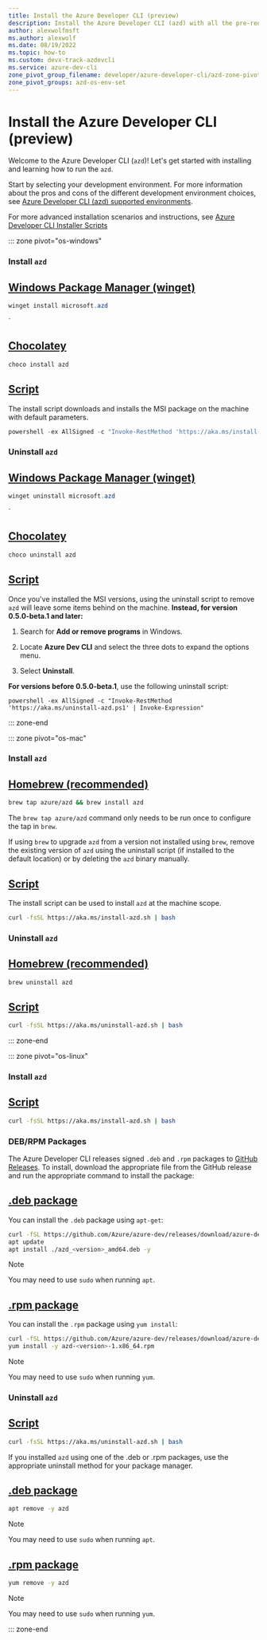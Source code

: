 ```yaml
---
title: Install the Azure Developer CLI (preview)
description: Install the Azure Developer CLI (azd) with all the pre-requisites for your local environment.
author: alexwolfmsft
ms.author: alexwolf
ms.date: 08/19/2022
ms.topic: how-to
ms.custom: devx-track-azdevcli
ms.service: azure-dev-cli
zone_pivot_group_filename: developer/azure-developer-cli/azd-zone-pivot-groups.json
zone_pivot_groups: azd-os-env-set
---
```


# Install the Azure Developer CLI (preview)

Welcome to the Azure Developer CLI (`azd`)! Let's get started with installing and learning how to run the `azd`.

Start by selecting your development environment. For more information about the pros and cons of the different development environment choices, see [Azure Developer CLI (azd) supported environments](overview.md#supported-development-environments).

For more advanced installation scenarios and instructions, see [Azure Developer CLI Installer Scripts](https://github.com/Azure/azure-dev/blob/main/cli/installer/README.md)

::: zone pivot="os-windows"
### Install `azd`
## [Windows Package Manager (winget)](#tab/winget)

```powershell
winget install microsoft.azd
```
`
## [Chocolatey](#tab/choco)

```powershell
choco install azd
```

## [Script](#tab/script)

The install script downloads and installs the MSI package on the machine with default parameters.

```powershell
powershell -ex AllSigned -c "Invoke-RestMethod 'https://aka.ms/install-azd.ps1' | Invoke-Expression"
```

### Uninstall `azd`
## [Windows Package Manager (winget)](#tab/winget)

```powershell
winget uninstall microsoft.azd
```
`
## [Chocolatey](#tab/choco)

```powershell
choco uninstall azd
```

## [Script](#tab/script)
Once you've installed the MSI versions, using the uninstall script to remove `azd` will leave some items behind on the machine. **Instead, for version 0.5.0-beta.1 and later:** 

1. Search for **Add or remove programs** in Windows.

1. Locate **Azure Dev CLI** and select the three dots to expand the options menu.

1. Select **Uninstall**.

**For versions before 0.5.0-beta.1**, use the following uninstall script:

```azdeveloper
powershell -ex AllSigned -c "Invoke-RestMethod 'https://aka.ms/uninstall-azd.ps1' | Invoke-Expression"
```

::: zone-end 

::: zone pivot="os-mac"
### Install `azd`

## [Homebrew (recommended)](#tab/brew)
```bash
brew tap azure/azd && brew install azd
```

The `brew tap azure/azd` command only needs to be run once to configure the tap in `brew`.

If using `brew` to upgrade `azd` from a version not installed using `brew`, remove the existing version of `azd` using the uninstall script (if installed to the default location) or by deleting the `azd` binary manually.

## [Script](#tab/script)

The install script can be used to install `azd` at the machine scope.

```bash
curl -fsSL https://aka.ms/install-azd.sh | bash
```

### Uninstall `azd`

## [Homebrew (recommended)](#tab/brew)
```bash
brew uninstall azd
```

## [Script](#tab/script)

```bash
curl -fsSL https://aka.ms/uninstall-azd.sh | bash
```

::: zone-end

::: zone pivot="os-linux"

### Install `azd`

## [Script](#tab/script)

```bash
curl -fsSL https://aka.ms/install-azd.sh | bash
```

### DEB/RPM Packages
The Azure Developer CLI releases signed `.deb` and `.rpm` packages to [GitHub Releases](https://github.com/Azure/azure-dev/releases). To install, download the appropriate file from the GitHub release and run the appropriate command to install the package:

## [.deb package](#tab/deb)

You can install the `.deb` package using `apt-get`:

```bash 
curl -fSL https://github.com/Azure/azure-dev/releases/download/azure-dev-cli_<version>/azd_<version>_amd64.deb -o azd_<version>_amd64.deb
apt update 
apt install ./azd_<version>_amd64.deb -y
```

> [!NOTE]
> You may need to use `sudo` when running `apt`.

## [.rpm package](#tab/rpm)

You can install the `.rpm` package using `yum install`:

```bash 
curl -fSL https://github.com/Azure/azure-dev/releases/download/azure-dev-cli_<version>/azd-<version>-1.x86_64.rpm -o azd-<version>-1.x86_64.rpm
yum install -y azd-<version>-1.x86_64.rpm 
```

> [!NOTE]
> You may need to use `sudo` when running `yum`.

### Uninstall `azd`

## [Script](#tab/script)

```bash
curl -fsSL https://aka.ms/uninstall-azd.sh | bash
```

If you installed `azd` using one of the .deb or .rpm packages, use the appropriate uninstall method for your package manager. 

## [.deb package](#tab/deb)
```bash 
apt remove -y azd
```
> [!NOTE]
> You may need to use `sudo` when running `apt`.

## [.rpm package](#tab/rpm)
```bash 
yum remove -y azd
```

> [!NOTE]
> You may need to use `sudo` when running `yum`.


::: zone-end


